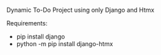 Dynamic To-Do Project using only Django and Htmx

Requirements:
- pip install django
- python -m pip install django-htmx
